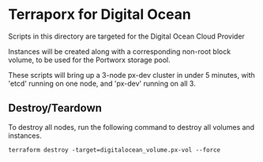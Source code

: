 # Terraporx for Digital Ocean

Scripts in this directory are targeted for the Digital Ocean Cloud Provider

Instances will be created along with a corresponding non-root block volume,
to be used for the Portworx storage pool.

These scripts will bring up a 3-node px-dev cluster in under 5 minutes, 
with 'etcd' running on one node, and 'px-dev' running on all 3.

## Destroy/Teardown

To destroy all nodes, run the following command to destroy
all volumes and instances.

```
terraform destroy -target=digitalocean_volume.px-vol --force
```
